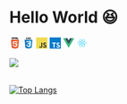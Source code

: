 # Hello World 😆

<code><img height="20" src="https://raw.githubusercontent.com/github/explore/80688e429a7d4ef2fca1e82350fe8e3517d3494d/topics/html/html.png"></code>
<code><img height="20" src="https://raw.githubusercontent.com/github/explore/80688e429a7d4ef2fca1e82350fe8e3517d3494d/topics/css/css.png"></code>
<code><img height="20" src="https://raw.githubusercontent.com/github/explore/80688e429a7d4ef2fca1e82350fe8e3517d3494d/topics/javascript/javascript.png"></code>
<code><img height="20" src="https://raw.githubusercontent.com/github/explore/80688e429a7d4ef2fca1e82350fe8e3517d3494d/topics/typescript/typescript.png"></code>
<code><img height="20" src="https://raw.githubusercontent.com/github/explore/80688e429a7d4ef2fca1e82350fe8e3517d3494d/topics/vue/vue.png"></code>
<code><img height="20" src="https://raw.githubusercontent.com/github/explore/80688e429a7d4ef2fca1e82350fe8e3517d3494d/topics/react/react.png"></code>

<div style='display:"flex"'>
<!--   <img src="https://count.getloli.com/get/@zzdoreen?theme=gelbooru" alt="count" />  -->
  <img align="left" src="https://github-readme-stats.vercel.app/api?username=zzdoreen&show_icons=true&icon_color=F1E05A&text_color=fff&bg_color=4a569d&title_color=fff" />  
</div>

<br/>
<br/>

[![Top Langs](https://github-readme-stats.vercel.app/api/top-langs/?username=zzdoreen&layout=compact&bg_color=4a569d&title_color=fff&text_color=fff&icon_color=F1E05A)](https://github.com/anuraghazra/github-readme-stats)



